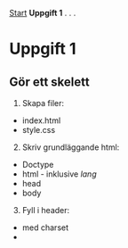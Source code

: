
[Start](readme.md)
**Uppgift 1**
.
.
.

# Uppgift 1

## Gör ett skelett

1. Skapa filer:
  * index.html
  * style.css
  
2. Skriv grundläggande html:
  * Doctype
  * html - inklusive *lang*
  * head
  * body
  
3. Fyll i header:
  * <meta> med charset
  * <title> valfritt
  * <link rel="stylesheet" href="style.css">
  
4. Gör ett skelett i body
  * <header>
  * <main>
  * <footer>
  
